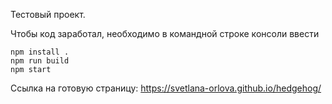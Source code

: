 Тестовый проект.

Чтобы код заработал, необходимо в командной строке консоли ввести

```
npm install .
npm run build
npm start

```

Ссылка на готовую страницу: https://svetlana-orlova.github.io/hedgehog/
